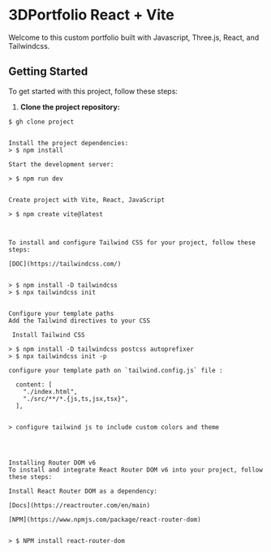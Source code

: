 # 3DPortfolio React + Vite

Welcome to this custom portfolio built with Javascript, Three.js, React, and Tailwindcss.

## Getting Started

To get started with this project, follow these steps:

1. **Clone the project repository:**

``` 
$ gh clone project


Install the project dependencies:
> $ npm install

Start the development server:

> $ npm run dev 


Create project with Vite, React, JavaScript

> $ npm create vite@latest 



To install and configure Tailwind CSS for your project, follow these steps:

[DOC](https://tailwindcss.com/)
 

> $ npm install -D tailwindcss
> $ npx tailwindcss init


Configure your template paths
Add the Tailwind directives to your CSS

 Install Tailwind CSS

> $ npm install -D tailwindcss postcss autoprefixer
> $ npx tailwindcss init -p

configure your template path on `tailwind.config.js` file : 
 
  content: [
    "./index.html",
    "./src/**/*.{js,ts,jsx,tsx}",
  ],


> configure tailwind js to include custom colors and theme 




Installing Router DOM v6
To install and integrate React Router DOM v6 into your project, follow these steps:

Install React Router DOM as a dependency:

[Docs](https://reactrouter.com/en/main) 

[NPM](https://www.npmjs.com/package/react-router-dom)  


> $ NPM install react-router-dom 



